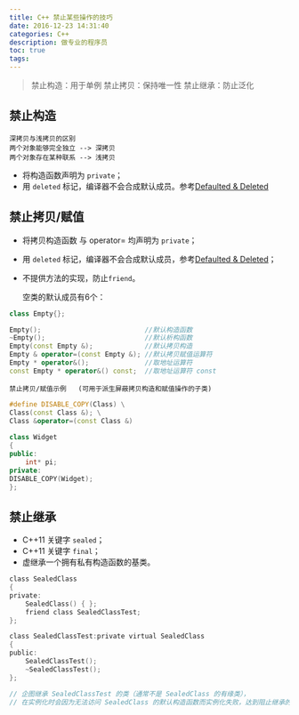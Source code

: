 ```yaml
---
title: C++ 禁止某些操作的技巧
date: 2016-12-23 14:31:40
categories: C++
description: 做专业的程序员
toc: true
tags:
---
```


> 禁止构造：用于单例
> 禁止拷贝：保持唯一性
> 禁止继承：防止泛化
<!--More-->

## 禁止构造
	深拷贝与浅拷贝的区别
	两个对象能够完全独立 --> 深拷贝
	两个对象存在某种联系 --> 浅拷贝
+ 将构造函数声明为 `private`；
+ 用 `deleted` 标记，编译器不会合成默认成员。参考[Defaulted & Deleted](https://xautshuanglong.github.io/2016/12/26/CPlusPlus/CPP11新特性/)

## 禁止拷贝/赋值
+ 将拷贝构造函数 与 operator= 均声明为 `private`；
+ 用 `deleted` 标记，编译器不会合成默认成员，参考[Defaulted & Deleted](https://xautshuanglong.github.io/2016/12/26/CPlusPlus/CPP11新特性/)；
+ 不提供方法的实现，防止`friend`。


	空类的默认成员有6个：

``` cpp
class Empty{};

Empty();                          //默认构造函数
~Empty();                         //默认析构函数
Empty(const Empty &);             //默认拷贝构造
Empty & operator=(const Empty &); //默认拷贝赋值运算符
Empty * operator&();              //取地址运算符
const Empty * operator&() const;  //取地址运算符 const
```
	禁止拷贝/赋值示例   (可用于派生屏蔽拷贝构造和赋值操作的子类)
``` cpp
#define DISABLE_COPY(Class) \
Class(const Class &); \
Class &operator=(const Class &)
 
class Widget  
{  
public:  
    int* pi;  
private:  
DISABLE_COPY(Widget);
};
```

## 禁止继承
+ C++11 关键字 `sealed`；
+ C++11 关键字 `final`；
+ 虚继承一个拥有私有构造函数的基类。

``` c
class SealedClass
{
private:
	SealedClass() { };
	friend class SealedClassTest;
};

class SealedClassTest:private virtual SealedClass
{
public:
	SealedClassTest();
	~SealedClassTest();
};

// 企图继承 SealedClassTest 的类（通常不是 SealedClass 的有缘类），
// 在实例化时会因为无法访问 SealedClass 的默认构造函数而实例化失败，达到阻止继承的目的。
```

